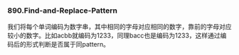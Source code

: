 ### 890.Find-and-Replace-Pattern

我们将每个单词编码为数字串，其中相同的字母对应相同的数字，靠前的字母对应较小的数字。比如acbb就编码为1233，同理bacc也是编码为1233，这样通过编码后的形式判断是否属于同pattern。

